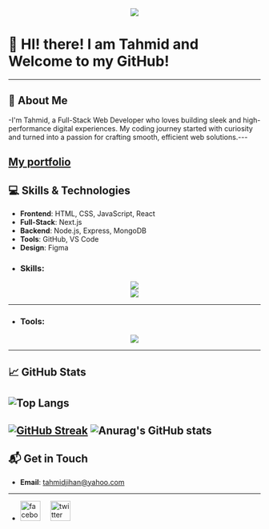 <div align="center">
    <img src="./banner.png" />
</div>

# 👋 HI! there! I am Tahmid and Welcome to my GitHub!

---

## 🚀 About Me  
-I'm Tahmid, a Full-Stack Web Developer who loves building sleek and high-performance digital experiences. My coding journey started with curiosity and turned into a passion for crafting smooth, efficient web solutions.---

[My portfolio](https://tahmidjihan.vercel.app/)
--
## 💻 Skills & Technologies  
- **Frontend**: HTML, CSS, JavaScript, React
- **Full-Stack**: Next.js
- **Backend**: Node.js, Express, MongoDB  
- **Tools**: GitHub, VS Code
- **Design**: Figma
- ### Skills:
<div align="center">
    <img src="https://skillicons.dev/icons?i=html,css,bootstrap,tailwind,next" />
  <br/>
    <img src="https://skillicons.dev/icons?i=javascript,react,nodejs,express,mongodb" />    
</div>

---

- ### Tools:
<div align="center">
    <img src="https://skillicons.dev/icons?i=vscode,figma,firebase,npm,git,github,vercel,netlify" />
</div>

---

## 📈 GitHub Stats  
![Top Langs](https://github-readme-stats.vercel.app/api/top-langs/?username=tahmidjihan&layout=donut&theme=dracula)
---
[![GitHub Streak](https://nirzak-streak-stats.vercel.app?user=tahmidjihan&theme=dark)](https://git.io/streak-stats)
![Anurag's GitHub stats](https://github-readme-stats.vercel.app/api?username=tahmidjihan&show_icons=true&theme=dracula)
---


## 📬 Get in Touch  
- **Email**: tahmidjihan@yahoo.com

---
  
- <div align="left">
  <img src="https://cdn.jsdelivr.net/gh/devicons/devicon/icons/facebook/facebook-original.svg" height="40" alt="facebook logo"  />
  <img width="12" />
  <img src="https://cdn.jsdelivr.net/gh/devicons/devicon/icons/twitter/twitter-original.svg" height="40" alt="twitter logo"  />
</div>


